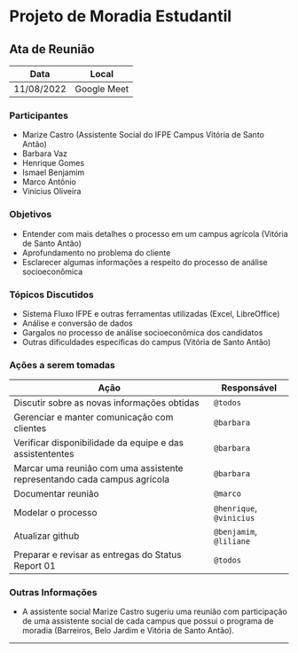 # Projeto de Moradia Estudantil


## Ata de Reunião

Data         | Local
------------ | -------------
11/08/2022   | Google Meet


### Participantes
* Marize Castro (Assistente Social do IFPE Campus Vitória de Santo Antão)
* Barbara Vaz
* Henrique Gomes
* Ismael Benjamim
* Marco Antônio
* Vinícius Oliveira

### Objetivos
* Entender com mais detalhes o processo em um campus agrícola (Vitória de Santo Antão) 
* Aprofundamento no problema do cliente
* Esclarecer algumas informações a respeito do processo de análise socioeconômica

### Tópicos Discutidos
* Sistema Fluxo IFPE e outras ferramentas utilizadas (Excel, LibreOffice)
* Análise e conversão de dados
* Gargalos no processo de análise socioeconômica dos candidatos
* Outras dificuldades específicas do campus (Vitória de Santo Antão)

### Ações a serem tomadas
Ação         | Responsável   
------------ | ------------- 
Discutir sobre as novas informações obtidas | `@todos`
Gerenciar e manter comunicação com clientes | `@barbara`
Verificar disponibilidade da equipe e das assistententes | `@barbara`
Marcar uma reunião com uma assistente representando cada campus agrícola | `@barbara`
Documentar reunião | `@marco`
Modelar o processo | `@henrique`, `@vinicius`
Atualizar github | `@benjamim`, `@liliane`
Preparar e revisar as entregas do Status Report 01 | `@todos`

### Outras Informações

* A assistente social Marize Castro sugeriu uma reunião com participação de uma assistente social de cada campus que possui o programa de moradia (Barreiros, Belo Jardim e Vitória de Santo Antão).

------------
